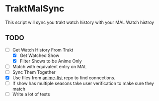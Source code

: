 # TraktMalSync
This script will sync you trakt watch history with your MAL Watch histroy

## TODO
- [ ] Get Watch History From Trakt
  - [x] Get Watched Show
  - [x] Filter Shows to be Anime Only
- [ ] Match with equivalent entry on MAL
- [ ] Sync Them Together
- [x] Use files from [anime-list](https://github.com/Fribb/anime-lists) repo to find connections.
- [ ] If show has multiple seasons take user verification to make sure they match
- [ ] Write a lot of tests
